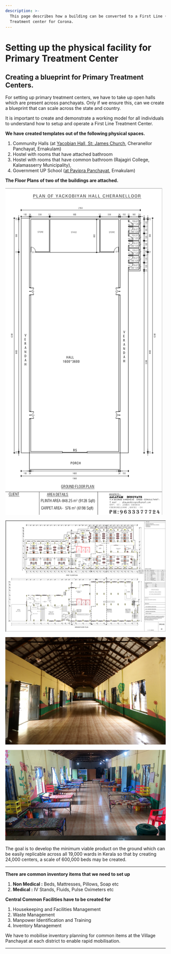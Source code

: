 ```yaml
---
description: >-
  This page describes how a building can be converted to a First Line (Primary)
  Treatment center for Corona.
---
```


# Setting up the physical facility for Primary Treatment Center

## **Creating a blueprint for Primary Treatment Centers.**

For setting up primary treatment centers, we have to take up open halls which are present across panchayats. Only if we ensure this, can we create a blueprint that can scale across the state and country.  
  
It is important to create and demonstrate a working model for all individuals to understand how to setup and operate a First Line Treatment Center.   
  
**We have created templates out of the following physical spaces.**  


1. Community Halls \(at [Yacobian Hall, St: James Church](https://goo.gl/maps/S8Woz2Cs5JnXBBoQ9), Cheranellor Panchayat, Ernakulam\)
2. Hostel with rooms that have attached bathroom
3. Hostel with rooms that have common bathroom \(Rajagiri College, Kalamasserry Municipality\), 
4. Government UP School \([at Payipra Panchayat](https://goo.gl/maps/us5Wcbf31U3ApuJ78), Ernakulam\)

**The Floor Plans of two of the buildings are attached.**

  


![Yacobian Hall at St: James Church](../.gitbook/assets/screenshot-2020-04-04-at-11.31.20-am.png)

![Short Stay Homes at Rajagiri College](../.gitbook/assets/screenshot-2020-04-04-at-11.31.47-am.png)



![A regular Government Upper Primary Hall at Upper Primary School, Payipra](../.gitbook/assets/hall-at-payipra-government-up-school.jpeg)

![First Line Treatment Center setup at Government Upper Primary School, Payipra ](../.gitbook/assets/first-line-treatment-center-at-payipra-up-school.jpeg)

The goal is to develop the minimum viable product on the ground which can be easily replicable across all 19,000 wards in Kerala so that by creating 24,000 centers, a scale of 600,000 beds may be created.  
****

**There are common inventory items that we need to set up**  


1. **Non Medical :** Beds, Mattresses, Pillows, Soap etc
2. **Medical :** IV Stands, Fluids, Pulse Oximeters etc

**Central Common Facilities have to be created for**  


1. Housekeeping and Facilities Management
2. Waste Management
3. Manpower Identification and Training
4. Inventory Management

We have to mobilise inventory planning for common items at the Village Panchayat at each district to enable rapid mobilisation.   
****

